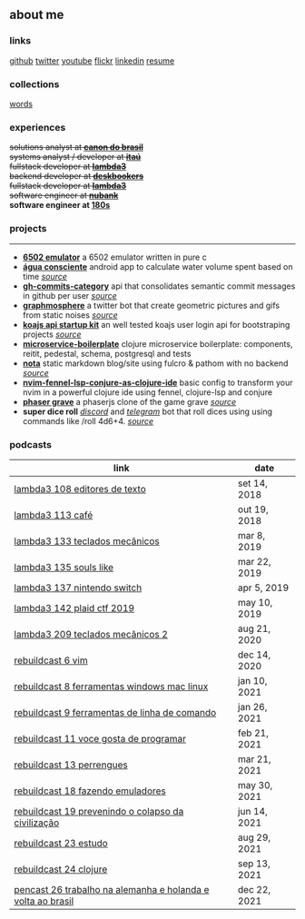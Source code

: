 ## about me

### links
[github](https://github.com/rafaeldelboni)
[twitter](https://twitter.com/rafaeldelboni)
[youtube](https://www.youtube.com/rafaeldelboni)
[flickr](https://flickr.com/rafaeldelboni)
[linkedin](https://linkedin.com/in/rafaeldelboni)
[resume](/#/resume)

### collections
[words](/#/words)

### experiences
~~solutions analyst at **[canon do brasil](http://www.canon.com.br/)**~~  
~~systems analyst / developer at **[itaú](https://www.itau.com.br/)**~~  
~~fullstack developer at **[lambda3](https://www.lambda3.com.br/)**~~  
~~backend developer at **[deskbookers](https://www.deskbookers.com/)**~~  
~~fullstack developer at **[lambda3](https://www.lambda3.com.br/)**~~  
~~software engineer at **[nubank](https://www.nubank.com.br/)**~~  
**software engineer at [180s](https://www.180s.com.br/)**  

### projects
---
* **[6502 emulator](https://github.com/nopsteam/6502)** a 6502 emulator written in pure c  
* **[água consciente](https://play.google.com/store/apps/details?id=alphadelete.aguaconsciente)** android app to calculate water volume spent based on time _[source](https://github.com/AlphaDelete/AguaConsciente)_  
* **[gh-commits-category](http://gh-commits-category.herokuapp.com/)** api that consolidates semantic commit messages in github per user _[source](https://github.com/rafaeldelboni/gh-commits-category)_  
* **[graphmosphere](https://twitter.com/graphmosphere)** a twitter bot that create geometric pictures and gifs from static noises _[source](https://github.com/rafaeldelboni/Graphmosphere)_  
* **[koajs api startup kit](https://github.com/rafaeldelboni/koa-api-startup-kit)** an well tested koajs user login api for bootstraping projects _[source](https://github.com/rafaeldelboni/koa-api-startup-kit)_  
* **[microservice-boilerplate](https://github.com/parenthesin/microservice-boilerplate)** clojure microservice boilerplate: components, reitit, pedestal, schema, postgresql and tests  
* **[nota](rafael.delboni.cc/nota/)** static markdown blog/site using fulcro & pathom with no backend _[source](https://github.com/rafaeldelboni/nota)_  
* **[nvim-fennel-lsp-conjure-as-clojure-ide](https://github.com/rafaeldelboni/nvim-fennel-lsp-conjure-as-clojure-ide/)** basic config to transform your nvim in a powerful clojure ide using fennel, clojure-lsp and conjure  
* **[phaser grave](http://phaser-grave.herokuapp.com/)** a phaserjs clone of the game grave _[source](https://github.com/rafaeldelboni/phaser-grave)_  
* **super dice roll** _[discord](https://discord.com/api/oauth2/authorize?client_id=861964097700757534&permissions=2148005952&scope=bot%20applications.commands)_ and _[telegram](https://telegram.me/SuperDiceRoll_bot)_ bot that roll dices using using commands like /roll 4d6+4. _[source](https://github.com/rafaeldelboni/super-dice-roll-clj)_  

### podcasts
**link**                                                                                                                                                                                                 | **date**
---------------------------------------------------------------------------------------------------------------------------------------------------------------------------------------------------------| ------------
[lambda3 108 editores de texto](https://www.lambda3.com.br/2018/09/lambda3-podcast-108-editores-de-texto/)                                                                                               | set 14, 2018
[lambda3 113 café](https://www.lambda3.com.br/2018/10/lambda3-podcast-113-cafe/)                                                                                                                         | out 19, 2018
[lambda3 133 teclados mecânicos](https://www.lambda3.com.br/2019/03/lambda3-podcast-133-teclados-mecanicos/)                                                                                             | mar 8,  2019
[lambda3 135 souls like](https://www.lambda3.com.br/2019/03/lambda3-podcast-135-souls-like/)                                                                                                             | mar 22, 2019
[lambda3 137 nintendo switch](https://www.lambda3.com.br/2019/04/lambda3-podcast-137-nintendo-switch/)                                                                                                   | apr 5,  2019
[lambda3 142 plaid ctf 2019](https://www.lambda3.com.br/2019/05/lambda3-podcast-142-plaid-ctf-2019/)                                                                                                     | may 10, 2019
[lambda3 209 teclados mecânicos 2](https://www.lambda3.com.br/2020/08/lambda3-podcast-209-teclados-mecanicos-2/)                                                                                         | aug 21, 2020
[rebuildcast 6 vim](https://lucasteles.dev/rebuildcast-6-vim)                                                                                                                                            | dec 14, 2020
[rebuildcast 8 ferramentas windows mac linux](https://lucasteles.dev/rebuildcast-8-ferramentas-windows-mac-linux)                                                                                        | jan 10, 2021
[rebuildcast 9 ferramentas de linha de comando](https://lucasteles.dev/rebuildcast-9-ferramentas-de-linha-de-comando)                                                                                    | jan 26, 2021
[rebuildcast 11 voce gosta de programar](https://lucasteles.dev/rebuildcast-11-voce-gosta-de-programar)                                                                                                  | feb 21, 2021
[rebuildcast 13 perrengues](https://lucasteles.dev/rebuildcast-13-perrengues)                                                                                                                            | mar 21, 2021
[rebuildcast 18 fazendo emuladores](https://lucasteles.dev/rebuildcast-18-fazendo-emuladores)                                                                                                            | may 30, 2021
[rebuildcast 19 prevenindo o colapso da civilização](https://lucasteles.dev/rebuildcast-19-prevenindo-o-colapso-da-civilizacao)                                                                          | jun 14, 2021
[rebuildcast 23 estudo](https://lucasteles.dev/rebuildcast-23-estudo)                                                                                                                                    | aug 29, 2021
[rebuildcast 24 clojure](https://lucasteles.dev/rebuildcast-24-clojure)                                                                                                                                  | sep 13, 2021
[pencast 26 trabalho na alemanha e holanda e volta ao brasil](https://www.pencast.com.br/1782435/9661668-trabalho-na-alemanha-e-holanda-e-volta-ao-brasil-com-rodolfo-e-delboni-com-rodolfo-e-rafael-26) | dec 22, 2021
